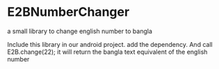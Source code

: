 # E2BNumberChanger
a small library to change english number to bangla

Include this library in our android project. add the dependency. And call E2B.change(22); it will return the bangla text equivalent of the english number
